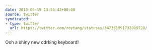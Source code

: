 ```yaml
---
date: 2013-06-19 13:55:42+00:00
source: twitter
syndicated:
- type: twitter
  url: https://twitter.com/roytang/statuses/347351991732809728/
---
```


Ooh a shiny new cdrking keyboard!